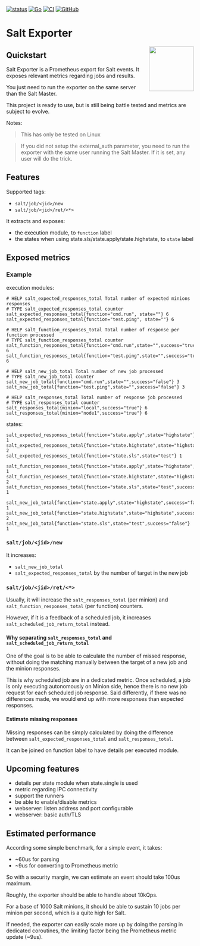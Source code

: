 [![status](https://img.shields.io/badge/status-alpha-orange)](https://github.com/kpetremann/salt-exporter)
[![Go](https://img.shields.io/github/go-mod/go-version/kpetremann/salt-exporter)](https://github.com/kpetremann/salt-exporter)
[![CI](https://github.com/kpetremann/salt-exporter/actions/workflows/go.yml/badge.svg)](https://github.com/kpetremann/salt-exporter/actions/workflows/go.yml)
[![GitHub](https://img.shields.io/github/license/kpetremann/salt-exporter)](https://github.com/kpetremann/salt-exporter/blob/main/LICENSE)

# Salt Exporter
<img align="right" width="120px" src="https://raw.githubusercontent.com/kpetremann/salt-exporter/main/img/salt-exporter.png" />

## Quickstart

Salt Exporter is a Prometheus export for Salt events. It exposes relevant metrics regarding jobs and results.

You just need to run the exporter on the same server than the Salt Master.

This project is ready to use, but is still being battle tested and metrics are subject to evolve.

Notes:

> This has only be tested on Linux

> If you did not setup the external_auth parameter, you need to run the exporter with the same user running the Salt Master. If it is set, any user will do the trick.

## Features

Supported tags:
* `salt/job/<jid>/new`
* `salt/job/<jid>/ret/<*>`

It extracts and exposes:
* the execution module, to `function` label
* the states when using state.sls/state.apply/state.highstate, to `state` label

## Exposed metrics

### Example

execution modules:
```
# HELP salt_expected_responses_total Total number of expected minions responses
# TYPE salt_expected_responses_total counter
salt_expected_responses_total{function="cmd.run", state=""} 6
salt_expected_responses_total{function="test.ping", state=""} 6

# HELP salt_function_responses_total Total number of response per function processed
# TYPE salt_function_responses_total counter
salt_function_responses_total{function="cmd.run",state="",success="true"} 6
salt_function_responses_total{function="test.ping",state="",success="true"} 6

# HELP salt_new_job_total Total number of new job processed
# TYPE salt_new_job_total counter
salt_new_job_total{function="cmd.run",state="",success="false"} 3
salt_new_job_total{function="test.ping",state="",success="false"} 3

# HELP salt_responses_total Total number of response job processed
# TYPE salt_responses_total counter
salt_responses_total{minion="local",success="true"} 6
salt_responses_total{minion="node1",success="true"} 6
```

states:
```
salt_expected_responses_total{function="state.apply",state="highstate"} 1
salt_expected_responses_total{function="state.highstate",state="highstate"} 2
salt_expected_responses_total{function="state.sls",state="test"} 1

salt_function_responses_total{function="state.apply",state="highstate",success="true"} 1
salt_function_responses_total{function="state.highstate",state="highstate",success="true"} 2
salt_function_responses_total{function="state.sls",state="test",success="true"} 1

salt_new_job_total{function="state.apply",state="highstate",success="false"} 1
salt_new_job_total{function="state.highstate",state="highstate",success="false"} 2
salt_new_job_total{function="state.sls",state="test",success="false"} 1
```

### `salt/job/<jid>/new`

It increases:
* `salt_new_job_total`
* `salt_expected_responses_total` by the number of target in the new job

### `salt/job/<jid>/ret/<*>`

Usually, it will increase the `salt_responses_total` (per minion) and `salt_function_responses_total` (per function) counters.

However, if it is a feedback of a scheduled job, it increases `salt_scheduled_job_return_total` instead.

#### Why separating `salt_responses_total` and `salt_scheduled_job_return_total`

One of the goal is to be able to calculate the number of missed response, without doing the matching manually between the target of a new job and the minion responses.

This is why scheduled job are in a dedicated metric. Once scheduled, a job is only executing autonomously on Minion side, hence there is no new job request for each scheduled job response. Said differently, if there was no differences made, we would end up with more responses than expected responses.

#### Estimate missing responses

Missing responses can be simply calculated by doing the difference between `salt_expected_responses_total` and `salt_responses_total`.

It can be joined on function label to have details per executed module.

## Upcoming features

* details per state module when state.single is used
* metric regarding IPC connectivity
* support the runners
* be able to enable/disable metrics
* webserver: listen address and port configurable
* webserver: basic auth/TLS

## Estimated performance

According some simple benchmark, for a simple event, it takes:
* ~60us for parsing
* ~9us for converting to Prometheus metric

So with a security margin, we can estimate an event should take 100us maximum.

Roughly, the exporter should be able to handle about 10kQps.

For a base of 1000 Salt minions, it should be able to sustain 10 jobs per minion per second, which is a quite high for Salt.

If needed, the exporter can easily scale more up by doing the parsing in dedicated coroutines, the limiting factor being the Prometheus metric update (~9us).
